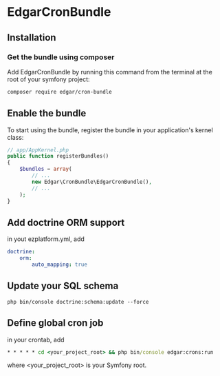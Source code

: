 # EdgarCronBundle

## Installation

### Get the bundle using composer

Add EdgarCronBundle by running this command from the terminal at the root of
your symfony project:

```bash
composer require edgar/cron-bundle
```

## Enable the bundle

To start using the bundle, register the bundle in your application's kernel class:

```php
// app/AppKernel.php
public function registerBundles()
{
    $bundles = array(
        // ...
        new Edgar\CronBundle\EdgarCronBundle(),
        // ...
    );
}
```

## Add doctrine ORM support

in yout ezplatform.yml, add

```yaml
doctrine:
    orm:
        auto_mapping: true
```

## Update your SQL schema

```
php bin/console doctrine:schema:update --force
```

## Define global cron job

in your crontab, add

```cmd
* * * * * cd <your_project_root> && php bin/console edgar:crons:run
```

where <your_project_root> is your Symfony root.
